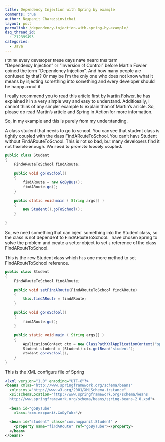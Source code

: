```yaml
---
title: Dependency Injection with Spring by example
comments: true
author: Noppanit Charassinvichai
layout: post
permalink: /dependency-injection-with-spring-by-example/
dsq_thread_id:
  - 212399493
categories:
  - Java
---
```

I think every developer these days have heard this term &#8220;Dependency Injection&#8221; or &#8220;Inversion of Control&#8221; before Martin Fowler coined the term &#8220;Dependency Injection&#8221;. And how many people are confused by that? Or may be I&#8217;m the only one who does not know what it means by injecting something into something and every developer should be happy about it.

I really recommend you to read this article first by [Martin Folwer][1], he has explained it in a very simple way and easy to understand. Additionally, I cannot think of any simpler example to explain than of Martin&#8217;s article. So, please do read Martin&#8217;s article and Spring in Action for more information.

So, in my example and this is purely from my understanding.

A class student that needs to go to school. You can see that student class is tightly coupled with the class FindARouteToSchool. You can&#8217;t have Student without FindARouteToSchool. This is not so bad, but many developers find it not flexible enough. We need to promote loosely coupled.

``` java
public class Student
{
	FindARouteToSchool findARoute;

	public void goToSchool()
	{
		findARoute = new GoByBus();
		findARoute.go();
	}

	public static void main ( String args[] )
	{
		new Student().goToSchool();
	}

}
```

So, we need something that can inject something into the Student class, so the class is not dependent to FindARouteToSchool. I have chosen Spring to solve the problem and create a setter object to set a reference of the class FindARouteToSchool.

This is the new Student class which has one more method to set FindARouteToSchool reference.

``` java
public class Student
{
	FindARouteToSchool findARoute;

	public void setFindARoute(FindARouteToSchool findARoute)
	{
		this.findARoute = findARoute;
	}

	public void goToSchool()
	{
		findARoute.go();
	}

	public static void main ( String args[] )
	{
		ApplicationContext ctx = new ClassPathXmlApplicationContext("spring-idol.xml");
		Student student = (Student) ctx.getBean("student");
		student.goToSchool();
	}
}
```

This is the XML configure file of Spring

``` xml
<?xml version="1.0" encoding="UTF-8"?>
<beans xmlns="http://www.springframework.org/schema/beans"
  xmlns:xsi="http://www.w3.org/2001/XMLSchema-instance"
  xsi:schemaLocation="http://www.springframework.org/schema/beans 
  http://www.springframework.org/schema/beans/spring-beans-2.0.xsd">
  
  <bean id="goByTube"
    class="com.noppanit.GoByTube"/>

  <bean id="student" class="com.noppanit.Student" >
    <property name="findARoute" ref="goByTube"></property>
  </bean>
</beans>
```

 [1]: http://www.martinfowler.com/articles/injection.html
